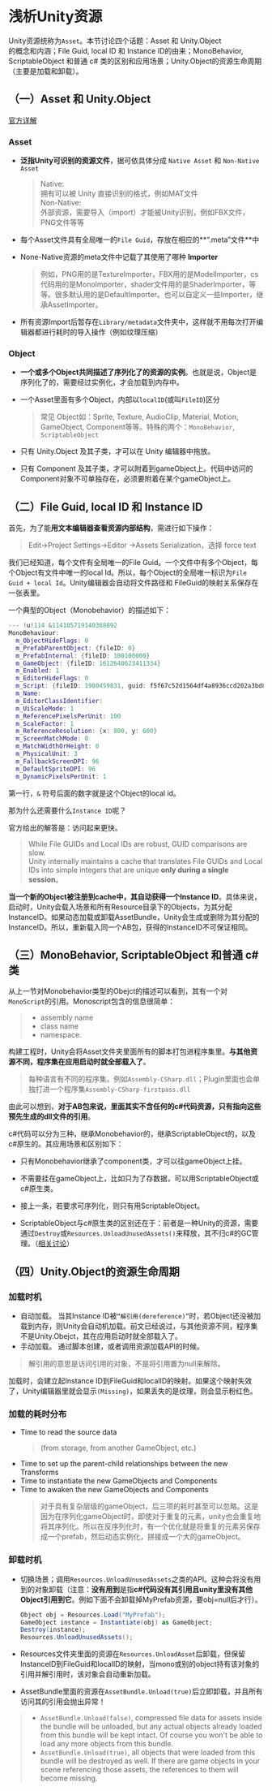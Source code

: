 # 浅析Unity资源

Unity资源统称为`Asset`。本节讨论四个话题：Asset 和 Unity.Object  
的概念和内涵；File Guid, local ID 和 Instance ID的由来；MonoBehavior, ScriptableObject 和普通 c\# 类的区别和应用场景；Unity.Object的资源生命周期（主要是加载和卸载）。

## （一）Asset 和 Unity.Object

[官方详解](https://unity3d.com/learn/tutorials/temas/best-practices/assets-objects-and-serialization)

### Asset

* **泛指Unity可识别的资源文件**，据可依具体分成 `Native Asset` 和 `Non-Native Asset`

  > Native:  
  > 拥有可以被 Unity 直接识别的格式，例如MAT文件  
  > Non-Native:  
  > 外部资源，需要导入（import）才能被Unity识别，例如FBX文件，PNG文件等等

* 每个Asset文件具有全局唯一的`File Guid`，存放在相应的**“.meta”文件**中

* None-Native资源的meta文件中记载了其使用了哪种 **Importer**

  > 例如，PNG用的是TextureImporter，FBX用的是ModelImporter，cs代码用的是MonoImporter，shader文件用的是ShaderImporter，等等。很多默认用的是DefaultImporter。也可以自定义一些Importer，继承AssetImporter。

* 所有资源Import后暂存在`Library/metadata`文件夹中，这样就不用每次打开编辑器都进行耗时的导入操作（例如纹理压缩）

### Object

* **一个或多个Object共同描述了序列化了的资源的实例**。也就是说，Object是序列化了的，需要经过实例化，才会加载到内存中。

* 一个Asset里面有多个Object，内部以`localID`\(或叫`FileID`\)区分

  > 常见 Object如：Sprite, Texture, AudioClip, Material, Motion, GameObject, Component等等。特殊的两个：`MonoBehavior`, `ScriptableObject`

* 只有 Unity.Object 及其子类，才可以在 Unity 编辑器中拖放。

* 只有 Component 及其子类，才可以附着到gameObject上。代码中访问的Component对象不可单独存在，必须要附着在某个gameObject上。

## （二）File Guid, local ID 和 Instance ID

首先，为了能**用文本编辑器查看资源内部结构**，需进行如下操作：

> Edit-&gt;Project Settings-&gt;Editor -&gt;Assets Serialization，选择 force text

我们已经知道，每个文件有全局唯一的File Guid。一个文件中有多个Object，每个Object有文件中唯一的local Id。所以，每个Object的全局唯一标识为`File Guid + local Id`。Unity编辑器会自动将文件路径和 FileGuid的映射关系保存在一张表里。

一个典型的Object（Monobehavior）的描述如下：

```cpp
--- !u!114 &114105719140368892
MonoBehaviour:
  m_ObjectHideFlags: 0
  m_PrefabParentObject: {fileID: 0}
  m_PrefabInternal: {fileID: 100100000}
  m_GameObject: {fileID: 1612640623411334}
  m_Enabled: 1
  m_EditorHideFlags: 0
  m_Script: {fileID: 1980459831, guid: f5f67c52d1564df4a8936ccd202a3bd8, type: 3}
  m_Name: 
  m_EditorClassIdentifier: 
  m_UiScaleMode: 1
  m_ReferencePixelsPerUnit: 100
  m_ScaleFactor: 1
  m_ReferenceResolution: {x: 800, y: 600}
  m_ScreenMatchMode: 0
  m_MatchWidthOrHeight: 0
  m_PhysicalUnit: 3
  m_FallbackScreenDPI: 96
  m_DefaultSpriteDPI: 96
  m_DynamicPixelsPerUnit: 1
```

第一行，`&` 符号后面的数字就是这个Object的local id。

那为什么还需要什么`Instance ID`呢？

官方给出的解答是：访问起来更快。

> While File GUIDs and Local IDs are robust, GUID comparisons are slow.  
> Unity internally maintains a cache that translates File GUIDs and Local IDs into simple integers that are unique **only during a single session**。

**当一个新的Object被注册到cache中，其自动获得一个Instance ID**。具体来说，启动时，Unity会载入场景和所有Resource目录下的Objects，为其分配InstanceID。如果动态加载或卸载AssetBundle，Unity会生成或删除为其分配的InstanceID。所以，重新载入同一个AB包，获得的InstanceID不可保证相同。

## （三）MonoBehavior, ScriptableObject 和普通 c\# 类

从上一节对Monobehavior类型的Obejct的描述可以看到，其有一个对`MonoScript`的引用。Monoscript包含的信息很简单：

> * assembly name
> * class name
> * namespace.

构建工程时，Unity会将Asset文件夹里面所有的脚本打包进程序集里。**与其他资源不同，程序集在应用启动时就全部载入了**。

> 每种语言有不同的程序集。例如`Assembly-CSharp.dll`；Plugin里面也会单独打进一个程序集`Assembly-CSharp-firstpass.dll`

由此可以想到，**对于AB包来说，里面其实不含任何的c\#代码资源，只有指向这些预先生成的dll文件的引用**。

c\#代码可以分为三种，继承Monobehavior的，继承ScriptableObject的，以及c\#原生的。其应用场景和区别如下：

* 只有Monobehavior继承了component类，才可以往gameObject上挂。

* 不需要挂在gameObject上，比如只为了存数据，可以用ScriptableObject或c\#原生类。

* 接上一条，若要求可序列化，则只有用ScriptableObject。

* ScriptableObject与c\#原生类的区别还在于：前者是一种Unity的资源，需要通过`Destroy`或`Resources.UnloadUnusedAssets()`来释放，其不归c\#的GC管理。（[相关讨论](https://forum.unity3d.com/threads/scriptableobject-vs-plain-c-class.328325/)）

## （四）Unity.Object的资源生命周期

### 加载时机

* 自动加载。
    当其Instance ID被`“解引用(dereference)”`时，若Object还没被加载到内存，则Unity会自动机加载。前文已经说过，与其他资源不同，程序集不是Unity.Obejct，其在应用启动时就全部载入了。
* 手动加载。
    通过脚本创建，或者调用资源加载API的时候。

> 解引用的意思是访问引用的对象，不是将引用置为null来解除。

加载时，会建立起Instance ID到FileGuid和localID的映射。如果这个映射失效了，Unity编辑器里就会显示`(Missing)`，如果丢失的是纹理，则会显示粉红色。

### 加载的耗时分布

* Time to read the source data 
  > \(from storage, from another GameObject, etc.\)
* Time to set up the parent-child relationships between the new Transforms
* Time to instantiate the new GameObjects and Components
* Time to awaken the new GameObjects and Components
  > 对于具有复杂层级的gameObject，后三项的耗时甚至可以忽略。这是因为在序列化gameObject时，即使对于重复的元素，unity也会重复地将其序列化。所以在反序列化时，有一个优化就是将重复的元素另保存成一个prefab，然后动态实例化，拼接成一个大的gameObject。

### 卸载时机

* 切换场景；调用`Resources.UnloadUnusedAssets`之类的API。这种会将没有用到的对象卸载（注意：**没有用到**是指**c\#代码没有其引用且unity里没有其他Object引用到它**。例如下面不会卸载掉MyPrefab资源，要obj=null后才行）。

  ```csharp
  Object obj = Resources.Load("MyPrefab");
  GameObject instance = Instantiate(obj) as GameObject;
  Destroy(instance);
  Resources.UnloadUnusedAssets();
  ```

* Resources文件夹里面的资源在`Resources.UnloadAsset`后卸载，但保留InstanceID到FileGuid和localID的映射，当mono或别的object持有该对象的引用并解引用时，该对象会自动重新加载。

* AssetBundle里面的资源在`AssetBundle.Unload(true)`后立即卸载，并且所有访问其的引用会抛出异常！

> * `AssetBundle.Unload(false)`, compressed file data for assets inside the bundle will be unloaded, but any actual objects already loaded from this bundle will be kept intact. Of course you won't be able to load any more objects from this bundle.
> * `AssetBundle.Unload(true)`, all objects that were loaded from this bundle will be destroyed as well. If there are game objects in your scene referencing those assets, the references to them will become missing.



